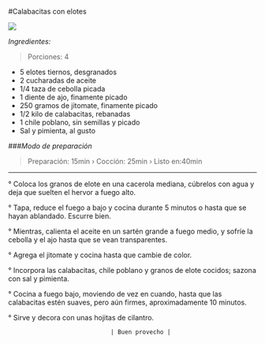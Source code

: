 #Calabacitas con elotes

![](http://mxcdn.ar-cdn.com/recipes/xlarge/2f3c4c05-e504-4031-9f7f-6731356246e3.jpg)

*Ingredientes:*


>Porciones: 4 

+ 5 elotes tiernos, desgranados
+ 2 cucharadas de aceite
+ 1/4 taza de cebolla picada
+ 1 diente de ajo, finamente picado
+ 250 gramos de jitomate, finamente picado
+ 1/2 kilo de calabacitas, rebanadas
+ 1 chile poblano, sin semillas y picado
+ Sal y pimienta, al gusto

###*Modo de preparación*


>Preparación: 15min  ›  Cocción: 25min  ›  Listo en:40min


---
° Coloca los granos de elote en una cacerola mediana, cúbrelos con agua y deja que suelten el hervor a fuego alto.

 ° Tapa, reduce el fuego a bajo y cocina durante 5 minutos o hasta que se hayan ablandado. Escurre bien.
 
° Mientras, calienta el aceite en un sartén grande a fuego medio, y sofríe la cebolla y el ajo hasta que se vean transparentes. 

° Agrega el jitomate y cocina hasta que cambie de color.
 
° Incorpora las calabacitas, chile poblano y granos de elote cocidos; sazona con sal y pimienta. 

° Cocina a fuego bajo, moviendo de vez en cuando, hasta que las calabacitas estén suaves, pero aún firmes, aproximadamente 10 minutos.

° Sirve y decora con unas hojitas de cilantro.



                                 | Buen provecho |
